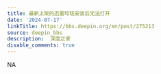 ```yaml
---
title: 最新上架的迅雷玲珑安装后无法打开
date: '2024-07-17'
linkTitle: https://bbs.deepin.org/en/post/275213
source: deepin_bbs
description:  深度之家 
disable_comments: true
---
```

NA
